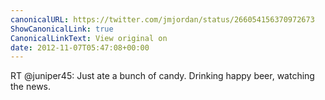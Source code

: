```yaml
---
canonicalURL: https://twitter.com/jmjordan/status/266054156370972673
ShowCanonicalLink: true
CanonicalLinkText: View original on
date: 2012-11-07T05:47:08+00:00
---
```

RT @juniper45: Just ate a bunch of candy. Drinking happy beer, watching the news.